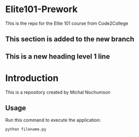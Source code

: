 # Elite101-Prework
This is the repo for the Elite 101 course from Code2College

## This section is added to the new branch

## This is a new heading level 1 line

# Introduction


This is a repository created by Michal Nochumson


## Usage


Run this command to execute the application:


`python filename.py`
